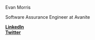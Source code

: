 Evan Morris

Software Assurance Engineer at Avanite <br>

**[LinkedIn](https://www.linkedin.com/in/morris-evan/)** <br>
**[Twitter](https://twitter.com/EvanJamesM)**
